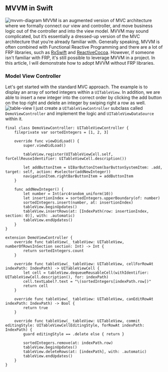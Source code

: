 ## MVVM in Swift
![mvvm-diagram]()
MVVM is an augmented version of MVC architecture where we formally connect our view and controller, and move business logic out of the controller and into the view model.
MVVM may sound complicated, but it’s essentially a dressed-up version of the MVC architecture that you’re already familiar with.
Generally speaking, MVVM is often combined with Functional Reactive Programming and there are a lot of FRP libraries, such as [RxSwift](https://github.com/ReactiveX/RxSwift) and [ReactiveCocoa](https://github.com/ReactiveCocoa/ReactiveCocoa).
However, if someone isn't familiar with FRP, it's still possible to leverage MVVM in a project.
In this article, I will demonstrate how to adopt MVVM without FRP libraries.

### Model View Controller
Let's get started with the standard MVC approach.
The example is to display an array of sorted integers within a `UITableView`.
In addition, we are able to insert a new integer into the correct order by clicking the add button on the top right and delete an integer by swiping right a row as well.
![table-view]()
I just create a `UITableViewController` subclass called `DemoViewController` and implement the logic and `UITableViewDataSource` within it.
```
final class DemoViewController: UITableViewController {
    fileprivate var sortedIntegers = [1, 2, 3]

    override func viewDidLoad() {
        super.viewDidLoad()

        tableView.register(UITableViewCell.self, forCellReuseIdentifier: UITableViewCell.description())

        let addButtonItem = UIBarButtonItem(barButtonSystemItem: .add, target: self, action: #selector(addNewInteger))
        navigationItem.rightBarButtonItem = addButtonItem
    }

    func addNewInteger() {
        let number = Int(arc4random_uniform(10))
        let insertionIndex = sortedIntegers.upperBoundary(of: number)
        sortedIntegers.insert(number, at: insertionIndex)
        tableView.beginUpdates()
        tableView.insertRows(at: [IndexPath(row: insertionIndex, section: 0)], with: .automatic)
        tableView.endUpdates()
    }
}

extension DemoViewController {
    override func tableView(_ tableView: UITableView, numberOfRowsInSection section: Int) -> Int {
        return sortedIntegers.count
    }

    override func tableView(_ tableView: UITableView, cellForRowAt indexPath: IndexPath) -> UITableViewCell {
        let cell = tableView.dequeueReusableCell(withIdentifier: UITableViewCell.description(), for: indexPath)
        cell.textLabel?.text = "\(sortedIntegers[indexPath.row])"
        return cell
    }

    override func tableView(_ tableView: UITableView, canEditRowAt indexPath: IndexPath) -> Bool {
        return true
    }

    override func tableView(_ tableView: UITableView, commit editingStyle: UITableViewCellEditingStyle, forRowAt indexPath: IndexPath) {
        guard editingStyle == .delete else { return }

        sortedIntegers.remove(at: indexPath.row)
        tableView.beginUpdates()
        tableView.deleteRows(at: [indexPath], with: .automatic)
        tableView.endUpdates()
    }
}
```
